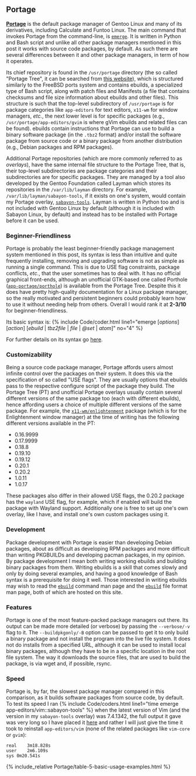 ## Portage
[**Portage**](https://wiki.gentoo.org/wiki/Portage) is the default package manager of Gentoo Linux and many of its derivatives, including Calculate and Funtoo Linux. The main command that invokes Portage from the command-line, is [`emerge`](/man/emerge.1.html). It is written in Python and Bash script and unlike all other package managers mentioned in this post it works with source code packages, by default. As such there are several differences between it and other package managers, in term of how it operates.

Its chief repository is found in the `/usr/portage` directory (the so called "Portage Tree", it can be searched from [this website](https://packages.gentoo.org)), which is structured similarly to the FreeBSD ports system and contains ebuilds, a specialized type of Bash script, along with patch files and Manifests (a file that contains checksums and file size information about ebuilds and other files). This structure is such that the top-level subdirectory of `/usr/portage` is for package categories like `app-editors` for text editors, `x11-wm` for window managers, *etc.*, the next lower level is for specific packages (e.g., `/usr/portage/app-editors/gvim` is where gVim ebuilds and related files can be found). ebuilds contain instructions that Portage can use to build a binary software package (in the `.tbz2` format) and/or install the software package from source code or a binary package from another distribution (e.g., Debian packages and RPM packages).

Additional Portage repositories (which are more commonly referred to as *overlays*), have the same internal file structure to the Portage Tree, that is, their top-level subdirectories are package categories and their subdirectories are for specific packages. They are managed by a tool also developed by the Gentoo Foundation called Layman which stores its repositories in the `/var/lib/layman` directory. For example, `/var/lib/layman/sabayon-tools`, if it exists on one's system, would contain my Portage overlay, [`sabayon-tools`](https://github.com/fusion809/sabayon-tools). Layman is written in Python too and is not included with Gentoo Linux by default (although it is included with Sabayon Linux, by default) and instead has to be installed with Portage before it can be used.  

### Beginner-Friendliness
Portage is probably the least beginner-friendly package management system mentioned in this post, its syntax is less than intuitive and quite frequently installing, removing and upgrading software is not as simple as running a single command. This is due to USE flag constraints, package conflicts, *etc.*, that the user sometimes has to deal with. It has no official graphical front-ends, although an unofficial GTK-based one called Porthole ([`app-portage/porthole`](https://packages.gentoo.org/packages/app-portage/porthole)) is available from the Portage Tree. Despite this it does have pretty high-quality documentation for a Linux package manager, so the really motivated and persistent beginners could probably learn how to use it without needing help from others. Overall I would rank it at **2-3/10** for beginner-friendliness.

Its basic syntax is:
{% include Code/coder.html line1="emerge [<em>options</em>] [<em>action</em>] [<em>ebuild</em> | <em>tbz2file</em> | <em>file</em> | <em>@set</em> | <em>atom</em>]" no="4" %}

For further details on its syntax go [here](/2015/12/24/package-management-on-sabayon#emerge-syntax).

### Customizability
Being a source code package manager, Portage affords users almost infinite control over the packages on their system. It does this via the specification of so called "USE flags". They are usually options that ebuilds pass to the respective configure script of the package they build. The Portage Tree (PT) and unofficial Portage overlays usually contain several different versions of the same package too (each with different ebuilds), hence affording users a choice of multiple different versions of the same package. For example, the [`x11-wm/enlightenment`](https://packages.gentoo.org/packages/x11-wm/enlightenment) package (which is for the Enlightenment window manager) at the time of writing has the following different versions available in the PT:

* 0.16.9999
* 0.17.9999
* 0.18.8
* 0.19.10
* 0.19.12
* 0.20.1
* 0.20.2
* 1.0.11
* 1.0.17

These packages also differ in their allowed USE flags, the 0.20.2 package has the `wayland` USE flag, for example, which if enabled will build the package with Wayland support. Additionally one is free to set up one's own overlay, like I have, and install one's own custom packages using it.

### Development
Package development with Portage is easier than developing Debian packages, about as difficult as developing RPM packages and more difficult than writing PKGBUILDs and developing pacman packages, in my opinion. By package development I mean both writing working ebuilds and building binary packages from them. Writing ebuilds is a skill that comes slowly and only by doing several examples, and having a good knowledge of Bash syntax is a prerequisite for doing it well. Those interested in writing ebuilds may wish to read the [`ebuild`](/man/ebuild.1.html) command man page and the [`ebuild`](/man/ebuild.5.html) file format man page, both of which are hosted on this site.

### Features
Portage is one of the most feature-packed package managers out there. Its output can be made more detailed (or verbose) by passing the `--verbose/-v` flag to it. The `--buildpkgonly/-B` option can be passed to get it to only build a binary package and not install the program into the live file system. It does not do installs from a specified URL, although it can be used to install local binary packages, although they have to be in a specific location in the root file system. The way it downloads the source files, that are used to build the package, is via wget and, if possible, rsync.

### Speed
Portage is, by far, the slowest package manager compared in this comparison, as it builds software packages from source code, by default. To test its speed I ran {% include Code/coders.html line1="time emerge app-editors/vim::sabayon-tools" %} when the latest version of Vim (and the version in my `sabayon-tools` overlay) was 7.4.1342, the full output it gave was very long so I have placed it [here](https://gist.github.com/c32ec431120dd5b90947) and rather I will just give the time it took to reinstall `app-editors/vim` (none of the related packages like `vim-core` or `gvim`):

~~~
real	3m18.828s
user	2m6.109s
sys	0m20.541s
~~~

{% include_relative Portage/table-5-basic-usage-examples.html %}
